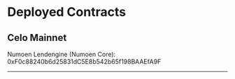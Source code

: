 # Deployed Contracts

## Celo Mainnet

Numoen Lendengine (Numoen Core): 0xF0c88240b6d25831dC5E8b542b65f198BAAEfA9F

****

